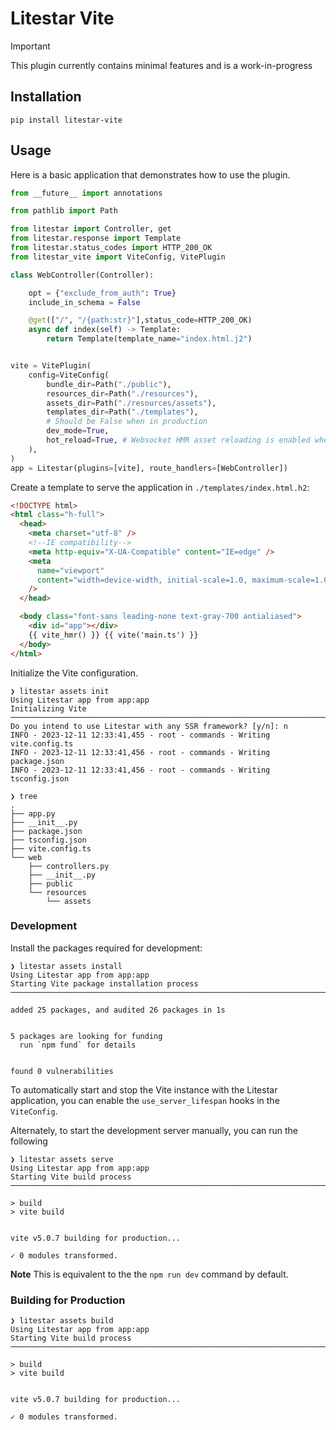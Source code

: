 # Litestar Vite

> [!IMPORTANT]
> This plugin currently contains minimal features and is a work-in-progress

## Installation

```shell
pip install litestar-vite
```

## Usage

Here is a basic application that demonstrates how to use the plugin.

```python
from __future__ import annotations

from pathlib import Path

from litestar import Controller, get
from litestar.response import Template
from litestar.status_codes import HTTP_200_OK
from litestar_vite import ViteConfig, VitePlugin

class WebController(Controller):

    opt = {"exclude_from_auth": True}
    include_in_schema = False

    @get(["/", "/{path:str}"],status_code=HTTP_200_OK)
    async def index(self) -> Template:
        return Template(template_name="index.html.j2")


vite = VitePlugin(
    config=ViteConfig(
        bundle_dir=Path("./public"),
        resources_dir=Path("./resources"),
        assets_dir=Path("./resources/assets"),
        templates_dir=Path("./templates"),
        # Should be False when in production
        dev_mode=True,
        hot_reload=True, # Websocket HMR asset reloading is enabled when true.
    ),
)
app = Litestar(plugins=[vite], route_handlers=[WebController])

```

Create a template to serve the application in `./templates/index.html.h2`:

```html
<!DOCTYPE html>
<html class="h-full">
  <head>
    <meta charset="utf-8" />
    <!--IE compatibility-->
    <meta http-equiv="X-UA-Compatible" content="IE=edge" />
    <meta
      name="viewport"
      content="width=device-width, initial-scale=1.0, maximum-scale=1.0"
    />
  </head>

  <body class="font-sans leading-none text-gray-700 antialiased">
    <div id="app"></div>
    {{ vite_hmr() }} {{ vite('main.ts') }}
  </body>
</html>
```

Initialize the Vite configuration.

```shell
❯ litestar assets init
Using Litestar app from app:app
Initializing Vite ──────────────────────────────────────────────────────────────────────────────────────────
Do you intend to use Litestar with any SSR framework? [y/n]: n
INFO - 2023-12-11 12:33:41,455 - root - commands - Writing vite.config.ts
INFO - 2023-12-11 12:33:41,456 - root - commands - Writing package.json
INFO - 2023-12-11 12:33:41,456 - root - commands - Writing tsconfig.json
```

```shell
❯ tree
.
├── app.py
├── __init__.py
├── package.json
├── tsconfig.json
├── vite.config.ts
└── web
    ├── controllers.py
    ├── __init__.py
    ├── public
    └── resources
        └── assets
```

### Development

Install the packages required for development:

```shell
❯ litestar assets install
Using Litestar app from app:app
Starting Vite package installation process ──────────────────────────────────────────────────────────────────────────────────────────

added 25 packages, and audited 26 packages in 1s


5 packages are looking for funding
  run `npm fund` for details


found 0 vulnerabilities
```

To automatically start and stop the Vite instance with the Litestar application, you can enable the `use_server_lifespan` hooks in the `ViteConfig`.

Alternately, to start the development server manually, you can run the following

```shell
❯ litestar assets serve
Using Litestar app from app:app
Starting Vite build process ───────────────────────────────────────────────────────────────────────────────────────────────────────────────────────────────────────────

> build
> vite build


vite v5.0.7 building for production...

✓ 0 modules transformed.

```

**Note** This is equivalent to the the `npm run dev` command by default.

### Building for Production

```shell
❯ litestar assets build
Using Litestar app from app:app
Starting Vite build process ───────────────────────────────────────────────────────────────────────────────────────────────────────────────────────────────────────────

> build
> vite build


vite v5.0.7 building for production...

✓ 0 modules transformed.

```

